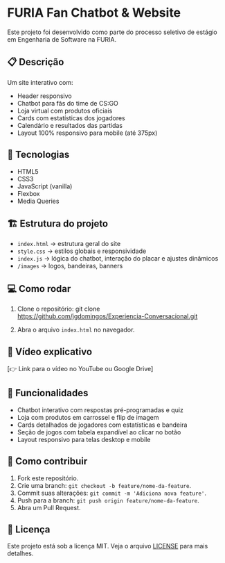 # FURIA Fan Chatbot & Website

Este projeto foi desenvolvido como parte do processo seletivo de estágio em Engenharia de Software na FURIA.

## 📋 Descrição

Um site interativo com:
- Header responsivo
- Chatbot para fãs do time de CS:GO
- Loja virtual com produtos oficiais
- Cards com estatísticas dos jogadores
- Calendário e resultados das partidas
- Layout 100% responsivo para mobile (até 375px)

## 🚀 Tecnologias

- HTML5
- CSS3
- JavaScript (vanilla)
- Flexbox
- Media Queries

## 🏗 Estrutura do projeto

- `index.html` → estrutura geral do site
- `style.css` → estilos globais e responsividade
- `index.js` → lógica do chatbot, interação do placar e ajustes dinâmicos
- `/images` → logos, bandeiras, banners

## 💻 Como rodar

1. Clone o repositório:
git clone https://github.com/jgdomingos/Experiencia-Conversacional.git

2. Abra o arquivo `index.html` no navegador.

## 🎥 Vídeo explicativo

[👉 Link para o vídeo no YouTube ou Google Drive]

## 📖 Funcionalidades

- Chatbot interativo com respostas pré-programadas e quiz
- Loja com produtos em carrossel e flip de imagem
- Cards detalhados de jogadores com estatísticas e bandeira
- Seção de jogos com tabela expandível ao clicar no botão
- Layout responsivo para telas desktop e mobile

## 🔧 Como contribuir

1. Fork este repositório.
2. Crie uma branch: `git checkout -b feature/nome-da-feature`.
3. Commit suas alterações: `git commit -m 'Adiciona nova feature'`.
4. Push para a branch: `git push origin feature/nome-da-feature`.
5. Abra um Pull Request.

## 📝 Licença

Este projeto está sob a licença MIT. Veja o arquivo [LICENSE](LICENSE) para mais detalhes.
